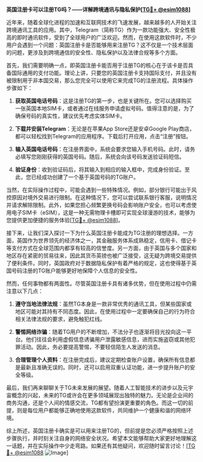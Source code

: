 **英国注册卡可以注册TG吗？——详解跨境通讯与隐私保护[[TG💪+ @esim1088](https://t.me/s/esim1088)]**

近年来，随着全球化进程的加速和互联网技术的飞速发展，越来越多的人开始关注跨境通讯工具的应用。其中，Telegram（简称TG）作为一款功能强大、安全性极高的即时通讯软件，受到了全球用户的广泛欢迎。然而，在使用这款软件时，不少用户会遇到一个问题：英国注册卡是否能够用来注册TG？这不仅是一个技术层面的问题，更涉及到跨境通信的安全性、隐私保护以及法律合规等多个方面。

首先，我们需要明确一点，即英国注册卡能否用于注册TG的核心在于该卡是否具备国际通用的支付功能。理论上讲，只要您的英国注册卡支持国际支付，并且没有被限制用于非本国交易，那么您完全可以使用它来完成TG的注册流程。具体操作步骤如下：

1. **获取英国电话号码**：这是注册TG的第一步，也是关键所在。您可以选择购买一张英国本地SIM卡，或者通过在线服务申请虚拟号码。值得注意的是，为了确保号码的真实性，建议优先考虑实体SIM卡。
   
2. **下载并安装Telegram**：无论是在苹果App Store还是安卓Google Play商店，都可以轻松找到Telegram的应用程序。下载后打开应用，点击“注册”按钮。

3. **输入英国电话号码**：在注册界面中，系统会要求您输入手机号码。此时，请务必填写您刚刚获得的英国号码。随后，系统会向该号码发送验证码短信。

4. **验证身份**：收到验证码后，将其输入到相应的输入框中，完成身份验证。至此，您已经成功创建了一个基于英国号码的TG账户。

当然，在实际操作过程中，可能会遇到一些特殊情况。例如，部分银行可能出于风控原因对境外交易进行限制。在这种情况下，您可以尝试联系银行客服，说明情况并请求解除限制。此外，如果您担心频繁更换号码会影响账户安全，也可以考虑使用电子SIM卡（eSIM），这是一种无需物理卡槽即可实现全球漫游的技术，能够为您提供更加便捷的服务体验[[TG💪+ @esim1088](https://t.me/s/esim1088)]。

接下来，让我们深入探讨一下为什么英国注册卡能成为TG注册的理想选择。一方面，英国作为世界领先的经济体之一，其金融服务体系成熟稳定，信用卡、借记卡等支付方式在全球范围内都享有较高的信誉度。另一方面，由于英国与多个国家和地区存在紧密的贸易往来，因此其货币英镑也被广泛接受，这无疑为跨境交易提供了便利条件。同时，英国政府对于数据隐私保护有着严格的规定，这也使得基于英国号码注册的TG账户能够更好地保障个人信息的安全性。

然而，任何事物都有两面性。尽管英国注册卡具有诸多优势，但在使用过程中仍需注意以下几点：

1. **遵守当地法律法规**：虽然TG本身是一款非常优秀的通讯工具，但某些国家或地区可能对其持有不同态度。因此，在使用过程中一定要确保自己的行为符合相关法律法规的要求，避免触犯红线。

2. **警惕网络诈骗**：随着TG用户的不断增加，不法分子也逐渐将目光投向这一平台。他们往往会利用虚假信息诱骗用户泄露敏感信息，进而实施盗窃或其他犯罪活动。因此，务必要提高警惕，不要轻信陌生人发送的消息。

3. **合理管理个人资料**：在注册完成后，建议定期检查账户设置，确保所有信息都是最新且准确无误的。同时，还可以启用双重认证功能，进一步提升账户的安全等级。

最后，我们再来聊聊关于TG未来发展的展望。随着人工智能技术的进步以及元宇宙概念的兴起，未来的TG或许会在更多领域展现出独特的魅力。无论是企业间的商务沟通，还是个人间的情感交流，TG都有望扮演更重要的角色。而这一切的前提，则是每位用户都能够正确地使用这款软件，共同维护一个健康和谐的网络环境。

综上所述，英国注册卡确实是可以用来注册TG的，但前提是您必须严格按照上述步骤执行，并时刻关注自身的网络安全状况。希望本文能够帮助大家更好地理解这一话题，并在实际操作中少走弯路。如果还有其他疑问，欢迎随时留言讨论！[[TG💪+ @esim1088](https://t.me/s/esim1088) ![Image](https://i.postimg.cc/4NQfJmqS/Snipaste-2025-05-13-00-14-12.png)]